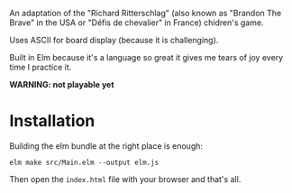 An adaptation of the "Richard Ritterschlag" (also known as "Brandon The Brave" in the USA or "Défis de chevalier" in France) chidren's game.

Uses ASCII for board display (because it is challenging).

Built in Elm because it's a language so great it gives me tears of joy every time I practice it.

**WARNING: not playable yet**

# Installation

Building the elm bundle at the right place is enough:

```
elm make src/Main.elm --output elm.js
```

Then open the `index.html` file with your browser and that's all.
